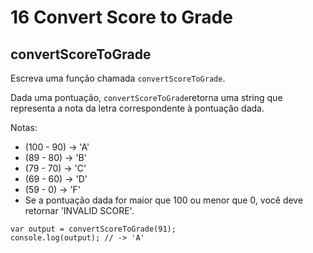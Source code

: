 # 16 Convert Score to Grade

## convertScoreToGrade

Escreva uma função chamada `convertScoreToGrade`.

Dada uma pontuação, `convertScoreToGrade`retorna uma string que representa a nota da letra correspondente à pontuação dada.

Notas:

* \(100 - 90\) -&gt; 'A'
* \(89 - 80\) -&gt; 'B'
* \(79 - 70\) -&gt; 'C'
* \(69 - 60\) -&gt; 'D'
* \(59 - 0\) -&gt; 'F'
* Se a pontuação dada for maior que 100 ou menor que 0, você deve retornar 'INVALID SCORE'.

```text
var output = convertScoreToGrade(91);
console.log(output); // -> 'A'
```

